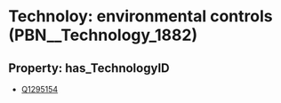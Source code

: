 # Technoloy: __environmental controls__ (PBN__Technology_1882)

## Property: has_TechnologyID

* [Q1295154](Q1295154)

